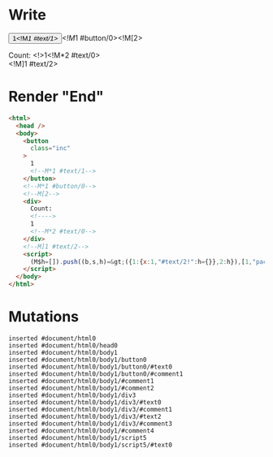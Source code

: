 # Write
  <button class=inc>1<!M*1 #text/1></button><!M*1 #button/0><!M[2><div>Count: <!>1<!M*2 #text/0></div><!M]1 #text/2><script>(M$h=[]).push((b,s,h)=>({1:{x:1,"#text/2!":h={}},2:h}),[1,"packages/translator/src/__tests__/fixtures/custom-tag-parameters/components/custom-tag.marko_0_x",])</script>


# Render "End"
```html
<html>
  <head />
  <body>
    <button
      class="inc"
    >
      1
      <!--M*1 #text/1-->
    </button>
    <!--M*1 #button/0-->
    <!--M[2-->
    <div>
      Count: 
      <!---->
      1
      <!--M*2 #text/0-->
    </div>
    <!--M]1 #text/2-->
    <script>
      (M$h=[]).push((b,s,h)=&gt;({1:{x:1,"#text/2!":h={}},2:h}),[1,"packages/translator/src/__tests__/fixtures/custom-tag-parameters/components/custom-tag.marko_0_x",])
    </script>
  </body>
</html>
```

# Mutations
```
inserted #document/html0
inserted #document/html0/head0
inserted #document/html0/body1
inserted #document/html0/body1/button0
inserted #document/html0/body1/button0/#text0
inserted #document/html0/body1/button0/#comment1
inserted #document/html0/body1/#comment1
inserted #document/html0/body1/#comment2
inserted #document/html0/body1/div3
inserted #document/html0/body1/div3/#text0
inserted #document/html0/body1/div3/#comment1
inserted #document/html0/body1/div3/#text2
inserted #document/html0/body1/div3/#comment3
inserted #document/html0/body1/#comment4
inserted #document/html0/body1/script5
inserted #document/html0/body1/script5/#text0
```
